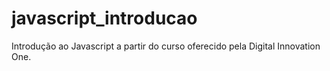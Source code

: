 # javascript_introducao
Introdução ao Javascript a partir do curso oferecido pela Digital Innovation One.
